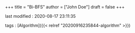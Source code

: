 +++
title = "Bi-BFS"
author = ["John Doe"]
draft = false
+++

last modified
: 2020-08-17 23:11:35


tags
: [Algorithm]({{< relref "20200916235844-algorithm" >}})
